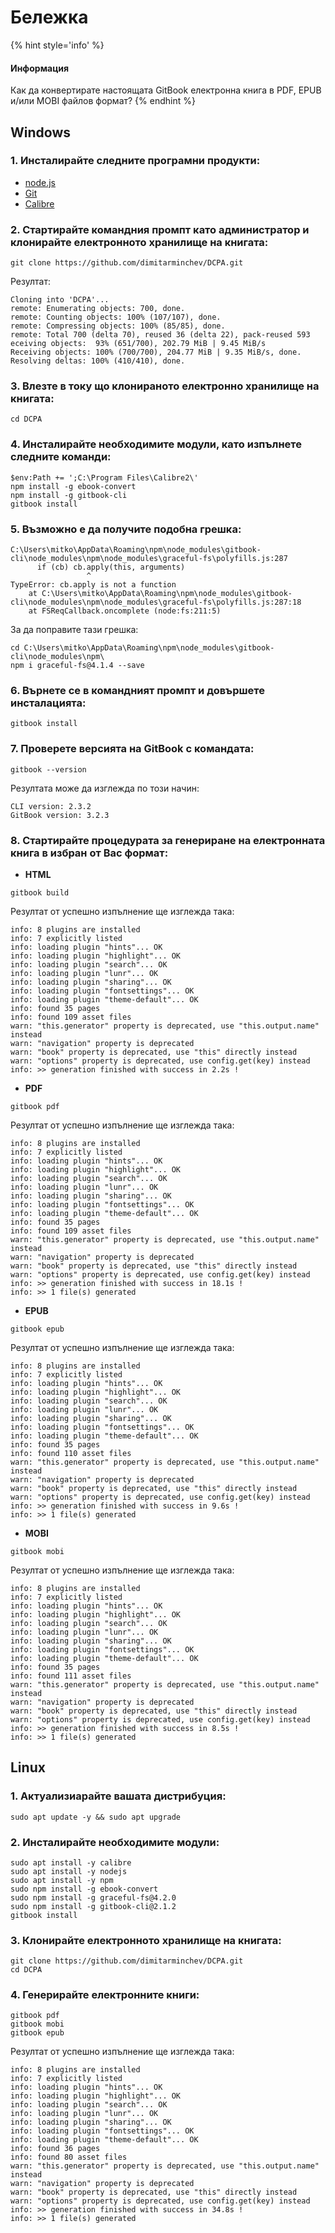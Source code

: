 # Бележка

{% hint style='info' %}

#### Информация
Как да конвертирате настоящата GitBook електронна книга в PDF, EPUB и/или MOBI файлов формат?
{% endhint %}

## Windows

### 1. Инсталирайте следните програмни продукти:
- [node.js](https://nodejs.org/en/download/)
- [Git](https://git-scm.com/download/win)
- [Calibre](https://calibre-ebook.com/dist/win64)

### 2. Стартирайте командния промпт като администратор и клонирайте електронното хранилище на книгата:
```
git clone https://github.com/dimitarminchev/DCPA.git
```
Резултат:
```
Cloning into 'DCPA'...
remote: Enumerating objects: 700, done.
remote: Counting objects: 100% (107/107), done.
remote: Compressing objects: 100% (85/85), done.
remote: Total 700 (delta 70), reused 36 (delta 22), pack-reused 593 eceiving objects:  93% (651/700), 202.79 MiB | 9.45 MiB/s
Receiving objects: 100% (700/700), 204.77 MiB | 9.35 MiB/s, done.
Resolving deltas: 100% (410/410), done.
```

### 3. Влезте в току що клонираното електронно хранилище на книгата: 
```
cd DCPA
```

### 4. Инсталирайте необходимите модули, като изпълнете следните команди:
```
$env:Path += ';C:\Program Files\Calibre2\'
npm install -g ebook-convert 
npm install -g gitbook-cli
gitbook install
```

### 5. Възможно е да получите подобна грешка:
```
C:\Users\mitko\AppData\Roaming\npm\node_modules\gitbook-cli\node_modules\npm\node_modules\graceful-fs\polyfills.js:287
      if (cb) cb.apply(this, arguments)
                 ^
TypeError: cb.apply is not a function
    at C:\Users\mitko\AppData\Roaming\npm\node_modules\gitbook-cli\node_modules\npm\node_modules\graceful-fs\polyfills.js:287:18
    at FSReqCallback.oncomplete (node:fs:211:5)
```
За да поправите тази грешка:
```
cd C:\Users\mitko\AppData\Roaming\npm\node_modules\gitbook-cli\node_modules\npm\
npm i graceful-fs@4.1.4 --save
```

### 6. Върнете се в командният промпт и довършете инсталацията:
```
gitbook install
```

### 7. Проверете версията на GitBook с командата:
```
gitbook --version
```
Резултата може да изглежда по този начин:
```
CLI version: 2.3.2
GitBook version: 3.2.3
```

### 8. Стартирайте процедурата за генериране на електронната книга в избран от Вас формат:
- **HTML**
```
gitbook build
```
Резултат от успешно изпълнение ще изглежда така:
```
info: 8 plugins are installed
info: 7 explicitly listed
info: loading plugin "hints"... OK
info: loading plugin "highlight"... OK
info: loading plugin "search"... OK
info: loading plugin "lunr"... OK
info: loading plugin "sharing"... OK
info: loading plugin "fontsettings"... OK
info: loading plugin "theme-default"... OK
info: found 35 pages
info: found 109 asset files
warn: "this.generator" property is deprecated, use "this.output.name" instead
warn: "navigation" property is deprecated
warn: "book" property is deprecated, use "this" directly instead
warn: "options" property is deprecated, use config.get(key) instead
info: >> generation finished with success in 2.2s !
```
- **PDF**
```
gitbook pdf
```
Резултат от успешно изпълнение ще изглежда така:
```
info: 8 plugins are installed
info: 7 explicitly listed
info: loading plugin "hints"... OK
info: loading plugin "highlight"... OK
info: loading plugin "search"... OK
info: loading plugin "lunr"... OK
info: loading plugin "sharing"... OK
info: loading plugin "fontsettings"... OK
info: loading plugin "theme-default"... OK
info: found 35 pages
info: found 109 asset files
warn: "this.generator" property is deprecated, use "this.output.name" instead
warn: "navigation" property is deprecated
warn: "book" property is deprecated, use "this" directly instead
warn: "options" property is deprecated, use config.get(key) instead
info: >> generation finished with success in 18.1s !
info: >> 1 file(s) generated
```
- **EPUB**
```
gitbook epub
```
Резултат от успешно изпълнение ще изглежда така:
```
info: 8 plugins are installed
info: 7 explicitly listed
info: loading plugin "hints"... OK
info: loading plugin "highlight"... OK
info: loading plugin "search"... OK
info: loading plugin "lunr"... OK
info: loading plugin "sharing"... OK
info: loading plugin "fontsettings"... OK
info: loading plugin "theme-default"... OK
info: found 35 pages
info: found 110 asset files
warn: "this.generator" property is deprecated, use "this.output.name" instead
warn: "navigation" property is deprecated
warn: "book" property is deprecated, use "this" directly instead
warn: "options" property is deprecated, use config.get(key) instead
info: >> generation finished with success in 9.6s !
info: >> 1 file(s) generated
```
- **MOBI**
```
gitbook mobi
```
Резултат от успешно изпълнение ще изглежда така:
```
info: 8 plugins are installed
info: 7 explicitly listed
info: loading plugin "hints"... OK
info: loading plugin "highlight"... OK
info: loading plugin "search"... OK
info: loading plugin "lunr"... OK
info: loading plugin "sharing"... OK
info: loading plugin "fontsettings"... OK
info: loading plugin "theme-default"... OK
info: found 35 pages
info: found 111 asset files
warn: "this.generator" property is deprecated, use "this.output.name" instead
warn: "navigation" property is deprecated
warn: "book" property is deprecated, use "this" directly instead
warn: "options" property is deprecated, use config.get(key) instead
info: >> generation finished with success in 8.5s !
info: >> 1 file(s) generated
```

## Linux

### 1. Актуализиарайте вашата дистрибуция:
```
sudo apt update -y && sudo apt upgrade
```

### 2. Инсталирайте необходимите модули:
```
sudo apt install -y calibre
sudo apt install -y nodejs
sudo apt install -y npm
sudo npm install -g ebook-convert 
sudo npm install -g graceful-fs@4.2.0
sudo npm install -g gitbook-cli@2.1.2 
gitbook install
```

### 3. Клонирайте електронното хранилище на книгата:
```
git clone https://github.com/dimitarminchev/DCPA.git
cd DCPA
```

### 4. Генерирайте електронните книги:
```
gitbook pdf
gitbook mobi
gitbook epub
```

Резултат от успешно изпълнение ще изглежда така:
```
info: 8 plugins are installed 
info: 7 explicitly listed 
info: loading plugin "hints"... OK 
info: loading plugin "highlight"... OK 
info: loading plugin "search"... OK 
info: loading plugin "lunr"... OK 
info: loading plugin "sharing"... OK 
info: loading plugin "fontsettings"... OK 
info: loading plugin "theme-default"... OK 
info: found 36 pages 
info: found 80 asset files 
warn: "this.generator" property is deprecated, use "this.output.name" instead 
warn: "navigation" property is deprecated 
warn: "book" property is deprecated, use "this" directly instead 
warn: "options" property is deprecated, use config.get(key) instead 
info: >> generation finished with success in 34.8s ! 
info: >> 1 file(s) generated 
```
